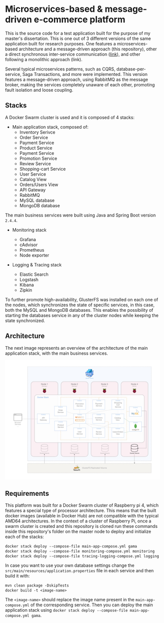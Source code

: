 # Microservices-based & message-driven e-commerce platform

This is the source code for a test application built for the purpose of my master's dissertation. 
This is one out of 3 different versions of the same application built for research purposes. One features a microservices-based architecture and a message-driven 
approach (this repository), other a direct synchronous inter-service communication ([link](https://github.com/leandrocosta16/gama-microservices-direct)), and other following a monolithic approach (link).

Several typical microservices patterns, such as CQRS, database-per-service, 
Saga Transactions, and more were implemented. This version features a message-driven approach, 
using RabbitMQ as the message broker, making the services completely unaware of each other, 
promoting fault isolation and loose coupling.


## Stacks

A Docker Swarm cluster is used and it is composed of 4 stacks:
- Main application stack, composed of:
  - Inventory Serivce
  - Order Service 
  - Payment Service
  - Product Service
  - Payment Service
  - Promotion Service
  - Review Service
  - Shopping-cart Service
  - User Service
  - Catalog View
  - Orders/Users View
  - API Gateway
  - RabbitMQ
  - MySQL database
  - MongoDB database
  
The main business services were built using Java and Spring Boot version `2.4.4`.

- Monitoring stack
  - Grafana
  - cAdvisor
  - Prometheus
  - Node exporter
  
- Logging & Tracing stack
  - Elastic Search
  - Logstash
  - Kibana
  - Zipkin

To further promote high-availability, GlusterFS was installed on each one of the nodes, which synchronizes the state of specific services, in this case, both the MySQL and MongoDB databases. This enables the possibility of starting the databases service in any of the cluster nodes while keeping the state synchronized.
  
## Architecture

The next image represents an overview of the architecture of the main application stack, with the main business services.

![archietcture overview](https://raw.githubusercontent.com/leandrocosta16/gama-microservices/main/imgs/arch-overview.JPG)

## Requirements

This platform was built for a Docker Swarm cluster of Raspberry pi 4, which features a special type of processor architecture. 
This means that the built docker images (available in Docker Hub) are not compatible with the typical AMD64 architectures. 
In the context of a cluster of Raspberry Pi, once a swarm cluster is created and this repository is cloned run these commands inside this repository's
folder on the master node to deploy and initialize each of the stacks:

```
docker stack deploy --compose-file main-app-compose.yml gama
docker stack deploy --compose-file monitoring-compose.yml monitoring
docker stack deploy --compose-file tracing-logging-compose.yml logging
```

In case you want to use your own database settings change the `src/main/resources/application.properties` file in each service and then build it with:

```
mvn clean package -DskipTests  
docker build -t <image-name>
```
The `<image-name>` should replace the image name present in the `main-app-compose.yml` of the corresponding service. Then you can deploy the main application stack 
using `docker stack deploy --compose-file main-app-compose.yml gama`.


